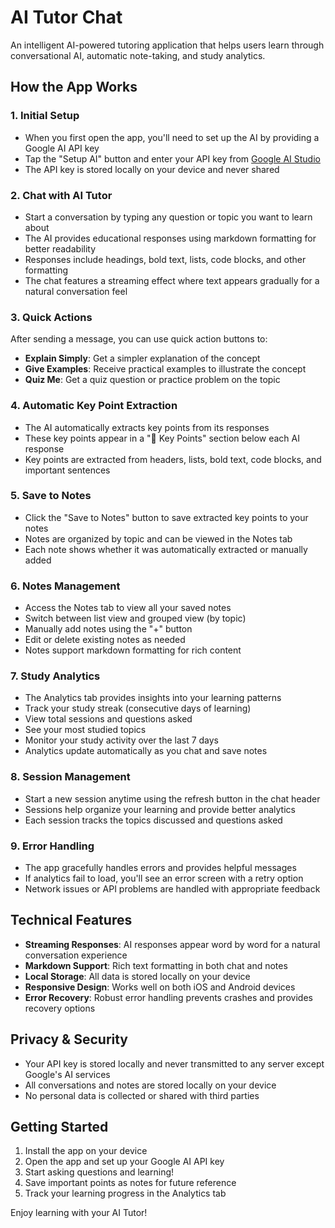 # AI Tutor Chat

An intelligent AI-powered tutoring application that helps users learn through conversational AI, automatic note-taking, and study analytics.

## How the App Works

### 1. Initial Setup
- When you first open the app, you'll need to set up the AI by providing a Google AI API key
- Tap the "Setup AI" button and enter your API key from [Google AI Studio](https://aistudio.google.com/app/apikey)
- The API key is stored locally on your device and never shared

### 2. Chat with AI Tutor
- Start a conversation by typing any question or topic you want to learn about
- The AI provides educational responses using markdown formatting for better readability
- Responses include headings, bold text, lists, code blocks, and other formatting
- The chat features a streaming effect where text appears gradually for a natural conversation feel

### 3. Quick Actions
After sending a message, you can use quick action buttons to:
- **Explain Simply**: Get a simpler explanation of the concept
- **Give Examples**: Receive practical examples to illustrate the concept
- **Quiz Me**: Get a quiz question or practice problem on the topic

### 4. Automatic Key Point Extraction
- The AI automatically extracts key points from its responses
- These key points appear in a "📝 Key Points" section below each AI response
- Key points are extracted from headers, lists, bold text, code blocks, and important sentences

### 5. Save to Notes
- Click the "Save to Notes" button to save extracted key points to your notes
- Notes are organized by topic and can be viewed in the Notes tab
- Each note shows whether it was automatically extracted or manually added

### 6. Notes Management
- Access the Notes tab to view all your saved notes
- Switch between list view and grouped view (by topic)
- Manually add notes using the "+" button
- Edit or delete existing notes as needed
- Notes support markdown formatting for rich content

### 7. Study Analytics
- The Analytics tab provides insights into your learning patterns
- Track your study streak (consecutive days of learning)
- View total sessions and questions asked
- See your most studied topics
- Monitor your study activity over the last 7 days
- Analytics update automatically as you chat and save notes

### 8. Session Management
- Start a new session anytime using the refresh button in the chat header
- Sessions help organize your learning and provide better analytics
- Each session tracks the topics discussed and questions asked

### 9. Error Handling
- The app gracefully handles errors and provides helpful messages
- If analytics fail to load, you'll see an error screen with a retry option
- Network issues or API problems are handled with appropriate feedback

## Technical Features

- **Streaming Responses**: AI responses appear word by word for a natural conversation experience
- **Markdown Support**: Rich text formatting in both chat and notes
- **Local Storage**: All data is stored locally on your device
- **Responsive Design**: Works well on both iOS and Android devices
- **Error Recovery**: Robust error handling prevents crashes and provides recovery options

## Privacy & Security

- Your API key is stored locally and never transmitted to any server except Google's AI services
- All conversations and notes are stored locally on your device
- No personal data is collected or shared with third parties

## Getting Started

1. Install the app on your device
2. Open the app and set up your Google AI API key
3. Start asking questions and learning!
4. Save important points as notes for future reference
5. Track your learning progress in the Analytics tab

Enjoy learning with your AI Tutor!
